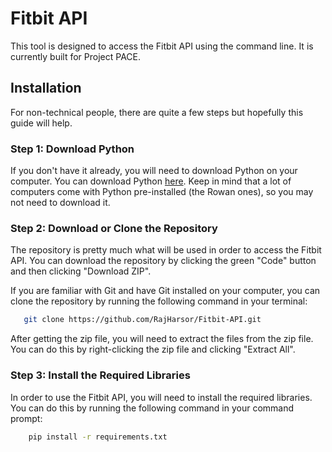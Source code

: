# Fitbit API
This tool is designed to access the Fitbit API using the command line. It is currently built for Project PACE.

 ## Installation

For non-technical people, there are quite a few steps but hopefully this guide will help.

### Step 1: Download Python
 If you don't have it already, you will need to download Python on your computer. You can download Python [here](https://www.python.org/downloads/). Keep in mind that a lot of computers come with Python pre-installed (the Rowan ones), so you may not need to download it.

 ### Step 2: Download or Clone the Repository
 The repository is pretty much what will be used in order to access the Fitbit API. You can download the repository by clicking the green "Code" button and then clicking "Download ZIP". 

 If you are familiar with Git and have Git installed on your computer, you can clone the repository by running the following command in your terminal:
 
 ```bash
    git clone https://github.com/RajHarsor/Fitbit-API.git
```
After getting the zip file, you will need to extract the files from the zip file. You can do this by right-clicking the zip file and clicking "Extract All".

### Step 3: Install the Required Libraries
In order to use the Fitbit API, you will need to install the required libraries. You can do this by running the following command in your command prompt:

```bash
    pip install -r requirements.txt
```
